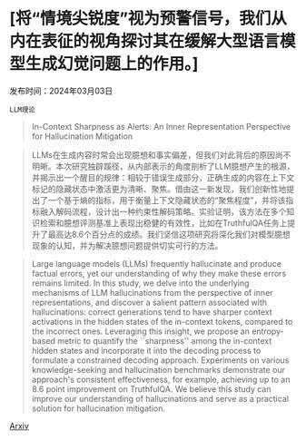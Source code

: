# [将“情境尖锐度”视为预警信号，我们从内在表征的视角探讨其在缓解大型语言模型生成幻觉问题上的作用。]

发布时间：2024年03月03日

`LLM理论`

> In-Context Sharpness as Alerts: An Inner Representation Perspective for Hallucination Mitigation

> LLMs在生成内容时常会出现臆想和事实偏差，但我们对此背后的原因尚不明晰。本次研究独辟蹊径，从内部表示的角度剖析了LLM臆想产生的根源，并揭示出一个醒目的规律：相较于错误生成部分，正确生成的内容在上下文标记的隐藏状态中激活更为清晰、聚焦。借由这一新发现，我们创新性地提出了一个基于熵的指标，用于衡量上下文隐藏状态的“聚焦程度”，并将该指标融入解码流程，设计出一种约束性解码策略。实验证明，该方法在多个知识检索和臆想评测基准上表现出稳健的有效性，比如在TruthfulQA任务上提升了最高达8.6个百分点的成绩。我们坚信这项研究将深化我们对模型臆想现象的认知，并为解决臆想问题提供切实可行的方法。

> Large language models (LLMs) frequently hallucinate and produce factual errors, yet our understanding of why they make these errors remains limited. In this study, we delve into the underlying mechanisms of LLM hallucinations from the perspective of inner representations, and discover a salient pattern associated with hallucinations: correct generations tend to have sharper context activations in the hidden states of the in-context tokens, compared to the incorrect ones. Leveraging this insight, we propose an entropy-based metric to quantify the ``sharpness'' among the in-context hidden states and incorporate it into the decoding process to formulate a constrained decoding approach. Experiments on various knowledge-seeking and hallucination benchmarks demonstrate our approach's consistent effectiveness, for example, achieving up to an 8.6 point improvement on TruthfulQA. We believe this study can improve our understanding of hallucinations and serve as a practical solution for hallucination mitigation.

[Arxiv](https://arxiv.org/abs/2403.01548)